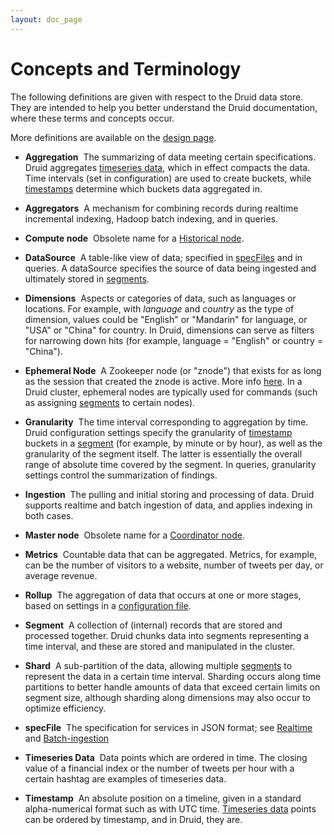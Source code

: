 ```yaml
---
layout: doc_page
---
```

Concepts and Terminology
========================

The following definitions are given with respect to the Druid data store. They are intended to help you better understand the Druid documentation, where these  terms and concepts occur.

More definitions are available on the [design page](../design/design.html).

* **Aggregation**&nbsp;&nbsp;The summarizing of data meeting certain specifications. Druid aggregates [timeseries data](#timeseries), which in effect compacts the data. Time intervals (set in configuration) are used to create buckets, while [timestamps](#timestamp) determine which buckets data aggregated in.

* **Aggregators**&nbsp;&nbsp;A mechanism for combining records during realtime incremental indexing, Hadoop batch indexing, and in queries.

* **Compute node**&nbsp;&nbsp;Obsolete name for a [Historical node](../design/historical.html).

* **DataSource**&nbsp;&nbsp;A table-like view of data; specified in [specFiles](#specfile) and in queries. A dataSource specifies the source of data being ingested and ultimately stored in [segments](#segment).

* **Dimensions**&nbsp;&nbsp;Aspects or categories of data, such as languages or locations. For example, with *language* and *country* as the type of dimension, values could be "English" or "Mandarin" for language, or "USA" or "China" for country. In Druid, dimensions can serve as filters for narrowing down hits (for example, language = "English" or country = "China").

* **Ephemeral Node**&nbsp;&nbsp;A Zookeeper node (or "znode") that exists for as long as the session that created the znode is active. More info [here](http://zookeeper.apache.org/doc/r3.2.1/zookeeperProgrammers.html#Ephemeral+Nodes). In a Druid cluster, ephemeral nodes are typically used for commands (such as assigning [segments](#segment) to certain nodes).

* **Granularity**&nbsp;&nbsp;The time interval corresponding to aggregation by time. Druid configuration settings specify the granularity of [timestamp](#timestamp) buckets in a [segment](#segment) (for example, by minute or by hour), as well as the granularity of the segment itself. The latter is essentially the overall range of absolute time covered by the segment. In queries, granularity settings control the summarization of findings.

* **Ingestion**&nbsp;&nbsp;The pulling and initial storing and processing of data. Druid supports realtime and batch ingestion of data, and applies indexing in both cases.

* **Master node**&nbsp;&nbsp;Obsolete name for a [Coordinator node](../design/coordinator.html).

* **Metrics**&nbsp;&nbsp;Countable data that can be aggregated. Metrics, for example, can be the number of visitors to a website, number of tweets per day, or average revenue.

* **Rollup**&nbsp;&nbsp;The aggregation of data that occurs at one or more stages, based on settings in a [configuration file](#specfile). 

  <a name="segment"></a>
* **Segment**&nbsp;&nbsp;A collection of (internal) records that are stored and processed together. Druid chunks data into segments representing a time interval, and these are stored and manipulated in the cluster.

* **Shard**&nbsp;&nbsp;A sub-partition of the data, allowing multiple [segments](#segment) to represent the data in a certain time interval. Sharding occurs along time partitions to better handle amounts of data that exceed certain limits on segment size, although sharding along dimensions may also occur to optimize efficiency.

  <a name="specfile"></a>
* **specFile**&nbsp;&nbsp;The specification for services in JSON format; see [Realtime](../design/realtime.html) and [Batch-ingestion](../ingestion/batch-ingestion.html)

  <a name="timeseries"></a>
* **Timeseries Data**&nbsp;&nbsp;Data points which are ordered in time. The closing value of a financial index or the number of tweets per hour with a certain hashtag are examples of timeseries data.

  <a name="timestamp"></a>
* **Timestamp**&nbsp;&nbsp;An absolute position on a timeline, given in a standard alpha-numerical format such as with UTC time. [Timeseries data](#timeseries) points can be ordered by timestamp, and in Druid, they are.
